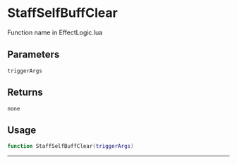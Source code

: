 # StaffSelfBuffClear
Function name in EffectLogic.lua
## Parameters
`triggerArgs`
## Returns
`none`
## Usage
```lua
function StaffSelfBuffClear(triggerArgs)
```
---
